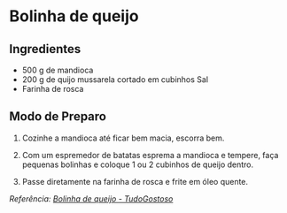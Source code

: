 
# Bolinha de queijo

## Ingredientes

- 500 g de mandioca
- 200 g de quijo mussarela cortado em cubinhos
Sal
- Farinha de rosca

## Modo de Preparo

1. Cozinhe a mandioca até ficar bem macia, escorra bem.

2. Com um espremedor de batatas esprema a mandioca e tempere, faça pequenas bolinhas e coloque 1 ou 2 cubinhos de queijo dentro.

3. Passe diretamente na farinha de rosca e frite em óleo quente.
    

_Referência:  [Bolinha de queijo - TudoGostoso](https://www.tudogostoso.com.br/receita/79136-bolinha-de-queijo.html)_
